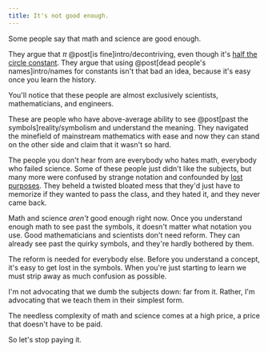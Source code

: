 ```yaml
---
title: It's not good enough.
---
```

Some people say that math and science are good enough.

They argue that $\pi$ @post[is fine]intro/decontriving, even though it's [half the circle constant](http://tauday.com/tau-manifesto). They argue that using @post[dead people's names]intro/names for constants isn't that bad an idea, because it's easy once you learn the history.

You'll notice that these people are almost exclusively scientists, mathematicians, and engineers.

These are people who have above-average ability to see @post[past the symbols]reality/symbolism and understand the meaning. They navigated the minefield of mainstream mathematics with ease and now they can stand on the other side and claim that it wasn't so hard.

The people you don't hear from are everybody who hates math, everybody who failed science. Some of these people just didn't like the subjects, but many more were confused by strange notation and confounded by [lost purposes](http://lesswrong.com/lw/le/lost_purposes/). They beheld a twisted bloated mess that they'd just have to memorize if they wanted to pass the class, and they hated it, and they never came back.

Math and science *aren't* good enough right now. Once you understand enough math to see past the symbols, it doesn't matter what notation you use. Good mathematicians and scientists don't need reform. They can already see past the quirky symbols, and they're hardly bothered by them.

The reform is needed for everybody else. Before you understand a concept, it's easy to get lost in the symbols. When you're just starting to learn we must strip away as much confusion as possible.

I'm not advocating that we dumb the subjects down: far from it. Rather, I'm advocating that we teach them in their simplest form.

The needless complexity of math and science comes at a high price, a price that doesn't have to be paid.

So let's stop paying it.
